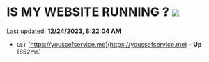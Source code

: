 # IS MY WEBSITE RUNNING ? [![](https://img.shields.io/static/v1?label=Sponsor&message=%E2%9D%A4&logo=GitHub&color=%23fe8e86)](https://github.com/sponsors/<username>)

Last updated: **12/24/2023, 8:22:04 AM**

- `GET` [https://youssefservice.me](https://youssefservice.me) - **Up** (852ms)
